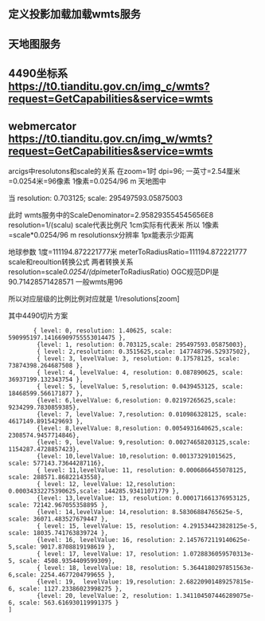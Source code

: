 ## 定义投影加载加载wmts服务
## 天地图服务 
 ## 4490坐标系 https://t0.tianditu.gov.cn/img_c/wmts?request=GetCapabilities&service=wmts
 ## webmercator  https://t0.tianditu.gov.cn/img_w/wmts?request=GetCapabilities&service=wmts

 arcigs中resolutons和scale的关系 
 在zoom=1时  dpi=96;  一英寸=2.54厘米=0.0254米=96像素 
1像素=0.0254/96 m
天地图中

 
  当    resolution: 0.703125;  scale: 295497593.05875003

此时 wmts服务中的ScaleDenominator=2.958293554545656E8
 resolution=1/(scalu)
scale代表比例尺  1cm实际有代表米
所以  1像素=scale*0.0254/96 m
resolutionsx分辨率  1px能表示少距离

地球参数 1度=111194.872221777米
meterToRadiusRatio=111194.872221777
scale和reoultion转换公式
两者转换关系
resolution=scale*0.0254/(dpi*meterToRadiusRatio) 
OGC规范DPI是90.71428571428571 一般wmts用96


所以对应层级的比例比例对应就是 1/resolutions[zoom]

其中4490切片方案

           { level: 0, resolution: 1.40625, scale: 590995197.14166909755553014475 },
            {level: 1, resolution: 0.703125,scale: 295497593.05875003},
            { level: 2,resolution: 0.3515625,scale: 147748796.52937502},
            { level: 3, levelValue: 3, resolution: 0.17578125, scale: 73874398.264687508 },
            { level: 4, levelValue: 4, resolution: 0.087890625, scale: 36937199.132343754 },
            { level: 5, levelValue: 5,resolution: 0.0439453125, scale: 18468599.566171877 },
            {level: 6,levelValue: 6,resolution: 0.02197265625,scale: 9234299.7830859385},
            {level: 7, levelValue: 7,resolution: 0.010986328125, scale: 4617149.8915429693 },
            {level: 8,levelValue: 8,resolution: 0.0054931640625,scale: 2308574.9457714846},
            {level: 9, levelValue: 9,resolution: 0.00274658203125,scale: 1154287.4728857423},
            {level: 10,levelValue: 10,resolution: 0.001373291015625, scale: 577143.73644287116},
            { level: 11,levelValue: 11, resolution: 0.0006866455078125, scale: 288571.86822143558},
            { level: 12, levelValue: 12,resolution: 0.00034332275390625,scale: 144285.93411071779 },
            {level: 13,levelValue: 13, resolution: 0.000171661376953125, scale: 72142.967055358895 },
            {level: 14,levelValue: 14,resolution: 8.58306884765625e-5, scale: 36071.483527679447 },
            { level: 15, levelValue: 15, resolution: 4.291534423828125e-5, scale: 18035.741763839724 },
            {level: 16, levelValue: 16, resolution: 2.1457672119140625e-5,scale: 9017.8708819198619 },
            { level: 17, levelValue: 17, resolution: 1.0728836059570313e-5, scale: 4508.9354409599309},
            { level: 18, levelValue: 18, resolution: 5.3644180297851563e-6,scale: 2254.4677204799655 },
            {level: 19,  levelValue: 19,resolution: 2.68220901489257815e-6, scale: 1127.23386023998275 },
            {level: 20, levelValue: 2, resolution: 1.341104507446289075e-6, scale: 563.616930119991375 }
    ]
